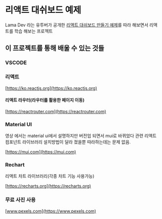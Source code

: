 # 리액트 대쉬보드 예제

Lama Dev 라는 유투버가 공개한 [리액트 대쉬보드 만들기 예제](https://www.youtube.com/watch?v=aTPkos3LKi8)를 따라 해보면서 리액트를 학습 해보는 프로젝트

## 이 프로젝트를 통해 배울 수 있는 것들

### VSCODE

### 리액트 
[https://ko.reactjs.org](https://ko.reactjs.org)

#### 리액트 라우터(라우터를 활용한 페이지 이동)
[https://reactrouter.com](https://reactrouter.com)

### Material UI
영상 에서는 material ui에서 설명하지만 버전업 되면서 mui로 바뀌었다 관련 리액트 컴포넌트 라이브러리 설치방법이 달라 졌을뿐 따라하는데는 문제 없음.

[https://mui.com](https://mui.com)

### Rechart
리액트 차트 라이브러리(각종 차트 기능 사용가능)

[https://recharts.org](https://recharts.org)

### 무료 사진 사용
[www.pexels.com](https://www.pexels.com)


